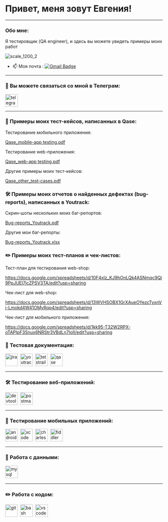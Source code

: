 # Привет, меня зовут Евгения!

---

### Обо мне:

Я тестировщик (QA engineer), и здесь вы можете увидеть примеры моих работ

![scale_1200_2](https://github.com/EvgeniaRazumovskaya/EvgeniaRazumovskaya/assets/154015440/eab5307e-b010-450a-95d5-2c2d611b0b87)


- 📫 Моя почта
: [![Gmail Badge](https://img.shields.io/badge/-Gmail-red?style=flat&logo=Gmail&logoColor=white)](mailto:evgenia-v@yandex.ru)<div>
       

---

### 🤝 Вы можете связаться со мной в Телеграм:

  <div>
        <a href="https://t.me/evgeniya_razumovskaya" target="_blank">
      <img src="https://cdn-icons-png.flaticon.com/512/2111/2111646.png" width="40" height="40" alt="telegram" />
    </a>
    
  </div>

---

### 📁 Примеры моих тест-кейсов, написанных в Qase:

Тестирование мобильного приложения:

[Qase_mobile-app testing.pdf](https://github.com/EvgeniaRazumovskaya/Test-cases/files/13719352/Qase_mobile-app.testing.pdf)

Тестирование web-приложения:

[Qase_web-app testing.pdf](https://github.com/EvgeniaRazumovskaya/Test-cases/files/13719355/Qase_web-app.testing.pdf)

Другие примеры моих тест-кейсов:

[Qase_other_test-cases.pdf](https://github.com/EvgeniaRazumovskaya/Test-cases/files/13719481/Qase_other_test-cases.pdf)

### 🛠 Примеры моих отчетов о найденных дефектах (bug-reports), написанных в Youtrack:

Скрин-шоты нескольких моих баг-репортов:

[Bug-reports_Youtrack.pdf](https://github.com/EvgeniaRazumovskaya/EvgeniaRazumovskaya/files/13719759/Bug-reports_Youtrack.pdf)

Другие мои баг-репорты:

[Bug-reports_Youtrack.xlsx](https://github.com/EvgeniaRazumovskaya/EvgeniaRazumovskaya/files/13719661/Bug-reports_Youtrack.xlsx)


### ✏️ Примеры моих тест-планов и чек-листов:

Тест-план для тестирования web-shop:

https://docs.google.com/spreadsheets/d/10F4xlz_KJ9hOnLQk4ASNmqc9Qi9PpJUEl7jcZPSV3TA/edit?usp=sharing

Чек-лист для web-shop:

https://docs.google.com/spreadsheets/d/13WVHSOBX1GrXAueOYezcTyxnVj-Lmokd4W41OMyRqp4/edit?usp=sharing

Чек-лист  для мобильного приложения:

https://docs.google.com/spreadsheets/d/1kk95-T32W2RPX-oTAPIpF3Snux6NRStr3VBdLn7IoII/edit?usp=sharing




### 📁 Тестовая документация:

<div>
  <img src="https://cdn.jsdelivr.net/gh/devicons/devicon/icons/jira/jira-original.svg" title="jira" alt="jira" width="40" height="40"/>&nbsp
  <img src="https://upload.wikimedia.org/wikipedia/commons/thumb/8/8d/YouTrack_Icon.svg/1024px-YouTrack_Icon.svg.png?20200803082248" title="youtrack" alt="youtrack" width="40" height="40"/>&nbsp
  <img src="https://codahosted.io/packs/21236/unversioned/assets/LOGO/ba1091c59bab89cd2fd0f289622731fe16113d7b00905abe64759c313a4b73b76c1b0426076ed76cb74752234c734131df46992d5b8b48fc13e264240e4f7119f736cfeb64df36ded54b5cbf6198b9cadedf18dd0cac5c7dbcd16e6336c29363cd1292ba" title="testrail" alt="tetstrail" width="40" height="40"/>&nbsp
    <img src="https://luna1.co/eb0187.png" title="qase" alt="qase" width="40" height="40"/>&nbsp
  
</div>

---

### 🛠 Тестирование веб-приложений:

<div>
  <img src="https://d33wubrfki0l68.cloudfront.net/38b5c953a4667366685d55db55d057c86db1fc54/a0fdc/static/acae6b24d940347661ca901ea07f47c1/chrome-dev-logo-icon.png" title="devtools" alt="devtools" width="40" height="40"/>&nbsp
  <img src="https://seeklogo.com/images/P/postman-logo-0087CA0D15-seeklogo.com.png" title="postman" alt="postman" width="40" height="40"/>&nbsp
  </div>

---

### 📱 Тестирование мобильных приложений:

<div>
  <img src="https://cdn.jsdelivr.net/gh/devicons/devicon/icons/androidstudio/androidstudio-original.svg" title="android-studio" alt="android-studio" width="40" height="40"/>&nbsp
  <img src="https://cdn.jsdelivr.net/gh/devicons/devicon/icons/xcode/xcode-original.svg" title="xcode" alt="xcode" width="40" height="40"/>&nbsp
  <img src="https://cdn.icon-icons.com/icons2/3053/PNG/512/charles_proxy_macos_bigsur_icon_190302.png" title="charles-proxy" alt="charles-proxy" width="40" height="40"/>&nbsp
  <img src="https://www.megaleechers.com/storage/Fiddler-Everywhere-Icon.png" title="fiddler" alt="fiddler" width="40" height="40"/>&nbsp
  
</div>


---

### 💾 Работа с данными:

<div>
  <img src="https://cdn.jsdelivr.net/gh/devicons/devicon/icons/mysql/mysql-original.svg" title="mysql" alt="mysql" width="40" height="40"/>&nbsp
  
</div>

---

### ✏️ Работа с кодом:

<div>
  <img src="https://cdn.jsdelivr.net/gh/devicons/devicon/icons/git/git-original.svg" title="git" alt="git" width="40" height="40"/>&nbsp
  <img src="https://upload.wikimedia.org/wikipedia/commons/thumb/4/4b/Bash_Logo_Colored.svg/1024px-Bash_Logo_Colored.svg.png?20180723054350" title="bash" alt="bash" width="40" height="40"/>&nbsp
  <img src="https://cdn.jsdelivr.net/gh/devicons/devicon/icons/vscode/vscode-original.svg" title="vscode" alt="vscode" width="40" height="40"/>&nbsp
  
</div>


